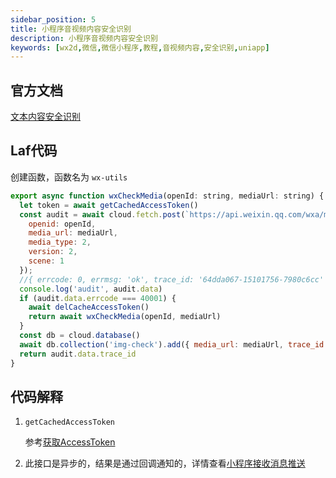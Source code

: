 ```yaml
---
sidebar_position: 5
title: 小程序音视频内容安全识别
description: 小程序音视频内容安全识别
keywords: [wx2d,微信,微信小程序,教程,音视频内容,安全识别,uniapp]
---
```



## 官方文档

[文本内容安全识别](https://developers.weixin.qq.com/miniprogram/dev/OpenApiDoc/sec-center/sec-check/mediaCheckAsync.html)

## Laf代码

创建函数，函数名为 `wx-utils`

```js
export async function wxCheckMedia(openId: string, mediaUrl: string) {
  let token = await getCachedAccessToken()
  const audit = await cloud.fetch.post(`https://api.weixin.qq.com/wxa/media_check_async?access_token=${token}`, {
    openid: openId,
    media_url: mediaUrl,
    media_type: 2,
    version: 2,
    scene: 1
  });
  //{ errcode: 0, errmsg: 'ok', trace_id: '64dda067-15101756-7980c6cc' }
  console.log('audit', audit.data)
  if (audit.data.errcode === 40001) {
    await delCacheAccessToken()
    return await wxCheckMedia(openId, mediaUrl)
  }
  const db = cloud.database()
  await db.collection('img-check').add({ media_url: mediaUrl, trace_id: audit.data.trace_id, create_time: Date.now() })
  return audit.data.trace_id
}

```


## 代码解释

1. `getCachedAccessToken` 

    参考[获取AccessToken](/docs/wechat-mini-program/access-token)
 
2. 此接口是异步的，结果是通过回调通知的，详情查看[小程序接收消息推送](/docs/wechat-mini-program/msg-notice)